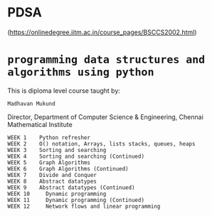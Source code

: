 # PDSA
(https://onlinedegree.iitm.ac.in/course_pages/BSCCS2002.html)
# `programming data structures and algorithms using python`
This is diploma level course taught by:

 `Madhavan Mukund`
 
Director, Department of Computer Science & Engineering, Chennai Mathematical Institute 

```
WEEK 1 	  Python refresher
WEEK 2 	  O() notation, Arrays, lists stacks, queues, heaps
WEEK 3 	  Sorting and searching
WEEK 4 	  Sorting and searching (Continued)
WEEK 5 	  Graph Algorithms
WEEK 6 	  Graph Algorithms (Continued)
WEEK 7 	  Divide and Conquer
WEEK 8 	  Abstract datatypes
WEEK 9 	  Abstract datatypes (Continued)
WEEK 10 	Dynamic programming
WEEK 11 	Dynamic programming (Continued)
WEEK 12 	Network flows and linear programming
```
